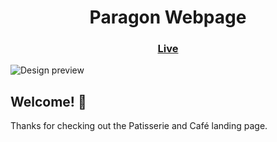 <h1 align="center">Paragon Webpage</h1>

<div align="center">
  <h3>
    <a href="https://paragon-patisserie-cafe.netlify.app/" color="white">
      Live
    </a>
  </h3>
</div>

![Design preview](preview.gif)

## Welcome! 👋

Thanks for checking out the Patisserie and Café landing page.
